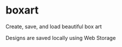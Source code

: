 boxart
======

Create, save, and load beautiful box art

Designs are saved locally using Web Storage
